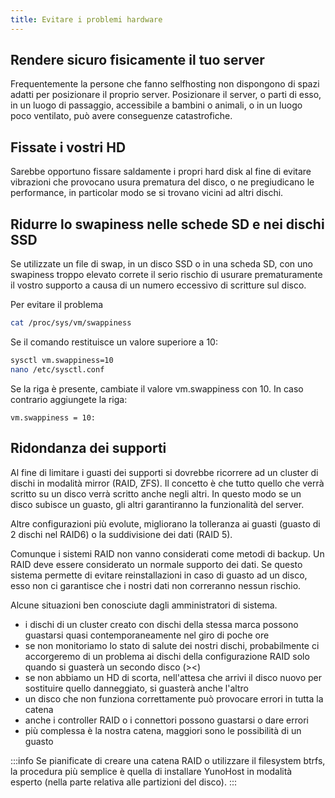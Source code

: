 ```yaml
---
title: Evitare i problemi hardware
---
```


## Rendere sicuro fisicamente il tuo server

Frequentemente la persone che fanno selfhosting non dispongono di spazi adatti per posizionare il proprio server. Posizionare il server, o parti di esso, in un luogo di passaggio, accessibile a bambini o animali, o in un luogo poco ventilato, può avere conseguenze catastrofiche.

## Fissate i vostri HD

Sarebbe opportuno fissare saldamente i propri hard disk al fine di evitare vibrazioni che provocano usura prematura del disco, o ne pregiudicano le performance, in particolar modo se si trovano vicini ad altri dischi.

## Ridurre lo swapiness nelle schede SD e nei dischi SSD

Se utilizzate un file di swap, in un disco SSD o in una scheda SD, con uno swapiness troppo elevato correte il serio rischio di usurare prematuramente il vostro supporto a causa di un numero eccessivo di scritture sul disco.

Per evitare il problema

```bash
cat /proc/sys/vm/swappiness
```

Se il comando restituisce un valore superiore a 10:

```bash
sysctl vm.swappiness=10
nano /etc/sysctl.conf
```

Se la riga è presente, cambiate il valore vm.swappiness con 10. In caso contrario aggiungete la riga:

```text
vm.swappiness = 10:
```

## Ridondanza dei supporti

Al fine di limitare i guasti dei supporti si dovrebbe ricorrere ad un cluster di dischi in modalità mirror (RAID, ZFS). Il concetto è che tutto quello che verrà scritto su un disco verrà scritto anche negli altri. In questo modo se un disco subisce un guasto, gli altri garantiranno la funzionalità del server.

Altre configurazioni più evolute, migliorano la tolleranza ai guasti (guasto di 2 dischi nel RAID6) o la suddivisione dei dati (RAID 5).

Comunque i sistemi RAID non vanno considerati come metodi di backup. Un RAID deve essere considerato un normale supporto dei dati. Se questo sistema permette di evitare reinstallazioni in caso di guasto ad un disco, esso non ci garantisce che i nostri dati non correranno nessun rischio.

Alcune situazioni ben conosciute dagli amministratori di sistema.

- i dischi di un cluster creato con dischi della stessa marca possono guastarsi quasi contemporaneamente nel giro di poche ore
- se non monitoriamo lo stato di salute dei nostri dischi, probabilmente ci accorgeremo di un problema ai dischi della  configurazione RAID solo quando si guasterà un secondo disco (><)
- se non abbiamo un HD di scorta, nell'attesa che arrivi il disco nuovo per sostituire quello danneggiato, si guasterà anche l'altro
- un disco che non funziona correttamente può provocare errori in tutta la catena
- anche i controller RAID o i connettori possono guastarsi o dare errori
- più complessa è la nostra catena, maggiori sono le possibilità di un guasto

:::info
Se pianificate di creare una catena RAID o utilizzare il filesystem btrfs, la procedura più semplice è quella di installare YunoHost in modalità esperto (nella parte relativa alle partizioni del disco).
:::
